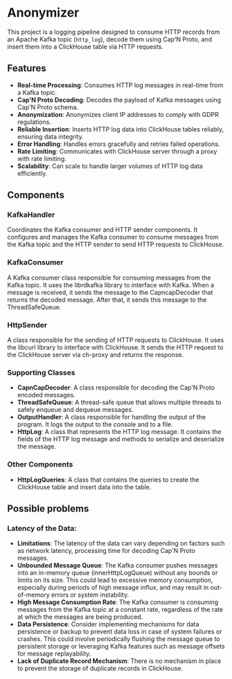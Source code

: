 # Anonymizer


This project is a logging pipeline designed to consume HTTP records from an Apache Kafka topic (`http_log`), decode them using Cap'N Proto, and insert them into a ClickHouse table via HTTP requests.


## Features

- **Real-time Processing**: Consumes HTTP log messages in real-time from a Kafka topic.
- **Cap'N Proto Decoding**: Decodes the payload of Kafka messages using Cap'N Proto schema.
- **Anonymization**: Anonymizes client IP addresses to comply with GDPR regulations.
- **Reliable Insertion**: Inserts HTTP log data into ClickHouse tables reliably, ensuring data integrity.
- **Error Handling**: Handles errors gracefully and retries failed operations.
- **Rate Limiting**: Communicates with ClickHouse server through a proxy with rate limiting.
- **Scalability**: Can scale to handle larger volumes of HTTP log data efficiently.


## Components

### KafkaHandler

Coordinates the Kafka consumer and HTTP sender components. It configures and manages the Kafka consumer to consume messages from the Kafka topic and the HTTP sender to send HTTP requests to ClickHouse.


### KafkaConsumer 

A Kafka consumer class responsible for consuming messages from the Kafka topic. It uses the librdkafka library to interface with Kafka. When a message is received, it sends the message to the CapncapDecoder that returns the decoded message. After that, it sends this message to the ThreadSafeQueue.

### HttpSender   

A class responsible for the sending of HTTP requests to ClickHouse. It uses the libcurl library to interface with ClickHouse. It sends the HTTP request to the ClickHouse server via ch-proxy and returns the response.


### Supporting Classes

- **CapnCapDecoder**: A class responsible for decoding the Cap'N Proto encoded messages.
- **ThreadSafeQueue**: A thread-safe queue that allows multiple threads to safely enqueue and dequeue messages.
- **OutputHandler**: A class responsible for handling the output of the program. It logs the output to the console and to a file.
- **HttpLog**: A class that represents the HTTP log message. It contains the fields of the HTTP log message and methods to serialize and deserialize the message.

### Other Components

- **HttpLogQueries**: A class that contains the queries to create the ClickHouse table and insert data into the table.




## Possible problems

### Latency of the Data:

- **Limitations**: The latency of the data can vary depending on factors such as network latency, processing time for decoding Cap'N Proto messages.
- **Unbounded Message Queue**: The Kafka consumer pushes messages into an in-memory queue (innerHttpLogQueue) without any bounds or limits on its size. This could lead to excessive memory consumption, especially during periods of high message influx, and may result in out-of-memory errors or system instability.
- **High Message Consumption Rate**: The Kafka consumer is consuming messages from the Kafka topic at a constant rate, regardless of the rate at which the messages are being produced.
- **Data Persistence**: Consider implementing mechanisms for data persistence or backup to prevent data loss in case of system failures or crashes. This could involve periodically flushing the message queue to persistent storage or leveraging Kafka features such as message offsets for message replayability.
- **Lack of Duplicate Record Mechanism**: There is no mechanism in place to prevent the storage of duplicate records in ClickHouse.